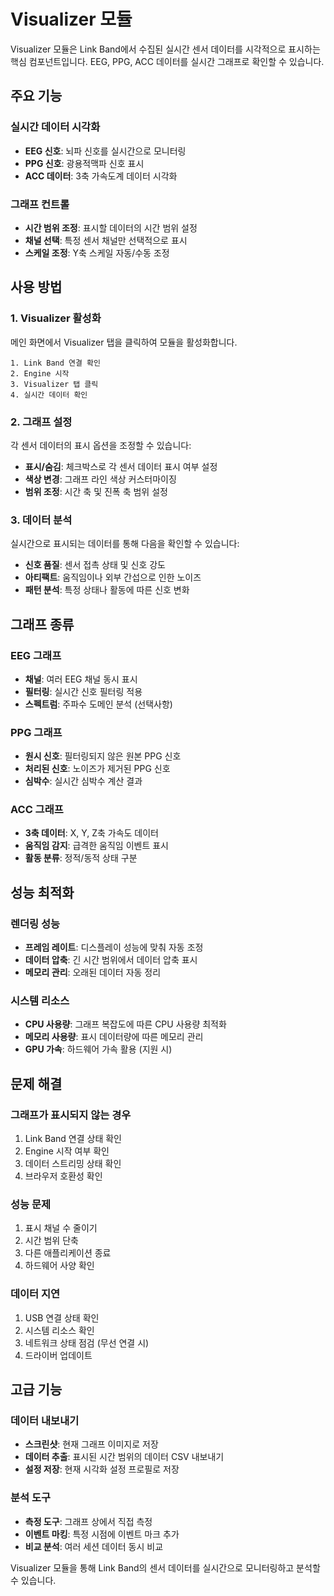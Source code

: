 # Visualizer 모듈

Visualizer 모듈은 Link Band에서 수집된 실시간 센서 데이터를 시각적으로 표시하는 핵심 컴포넌트입니다. EEG, PPG, ACC 데이터를 실시간 그래프로 확인할 수 있습니다.

## 주요 기능

### 실시간 데이터 시각화
- **EEG 신호**: 뇌파 신호를 실시간으로 모니터링
- **PPG 신호**: 광용적맥파 신호 표시
- **ACC 데이터**: 3축 가속도계 데이터 시각화

### 그래프 컨트롤
- **시간 범위 조정**: 표시할 데이터의 시간 범위 설정
- **채널 선택**: 특정 센서 채널만 선택적으로 표시
- **스케일 조정**: Y축 스케일 자동/수동 조정

## 사용 방법

### 1. Visualizer 활성화

메인 화면에서 Visualizer 탭을 클릭하여 모듈을 활성화합니다.

```
1. Link Band 연결 확인
2. Engine 시작
3. Visualizer 탭 클릭
4. 실시간 데이터 확인
```

### 2. 그래프 설정

각 센서 데이터의 표시 옵션을 조정할 수 있습니다:

- **표시/숨김**: 체크박스로 각 센서 데이터 표시 여부 설정
- **색상 변경**: 그래프 라인 색상 커스터마이징
- **범위 조정**: 시간 축 및 진폭 축 범위 설정

### 3. 데이터 분석

실시간으로 표시되는 데이터를 통해 다음을 확인할 수 있습니다:

- **신호 품질**: 센서 접촉 상태 및 신호 강도
- **아티팩트**: 움직임이나 외부 간섭으로 인한 노이즈
- **패턴 분석**: 특정 상태나 활동에 따른 신호 변화

## 그래프 종류

### EEG 그래프
- **채널**: 여러 EEG 채널 동시 표시
- **필터링**: 실시간 신호 필터링 적용
- **스펙트럼**: 주파수 도메인 분석 (선택사항)

### PPG 그래프
- **원시 신호**: 필터링되지 않은 원본 PPG 신호
- **처리된 신호**: 노이즈가 제거된 PPG 신호
- **심박수**: 실시간 심박수 계산 결과

### ACC 그래프
- **3축 데이터**: X, Y, Z축 가속도 데이터
- **움직임 감지**: 급격한 움직임 이벤트 표시
- **활동 분류**: 정적/동적 상태 구분

## 성능 최적화

### 렌더링 성능
- **프레임 레이트**: 디스플레이 성능에 맞춰 자동 조정
- **데이터 압축**: 긴 시간 범위에서 데이터 압축 표시
- **메모리 관리**: 오래된 데이터 자동 정리

### 시스템 리소스
- **CPU 사용량**: 그래프 복잡도에 따른 CPU 사용량 최적화
- **메모리 사용량**: 표시 데이터량에 따른 메모리 관리
- **GPU 가속**: 하드웨어 가속 활용 (지원 시)

## 문제 해결

### 그래프가 표시되지 않는 경우
1. Link Band 연결 상태 확인
2. Engine 시작 여부 확인
3. 데이터 스트리밍 상태 확인
4. 브라우저 호환성 확인

### 성능 문제
1. 표시 채널 수 줄이기
2. 시간 범위 단축
3. 다른 애플리케이션 종료
4. 하드웨어 사양 확인

### 데이터 지연
1. USB 연결 상태 확인
2. 시스템 리소스 확인
3. 네트워크 상태 점검 (무선 연결 시)
4. 드라이버 업데이트

## 고급 기능

### 데이터 내보내기
- **스크린샷**: 현재 그래프 이미지로 저장
- **데이터 추출**: 표시된 시간 범위의 데이터 CSV 내보내기
- **설정 저장**: 현재 시각화 설정 프로필로 저장

### 분석 도구
- **측정 도구**: 그래프 상에서 직접 측정
- **이벤트 마킹**: 특정 시점에 이벤트 마크 추가
- **비교 분석**: 여러 세션 데이터 동시 비교

Visualizer 모듈을 통해 Link Band의 센서 데이터를 실시간으로 모니터링하고 분석할 수 있습니다. 